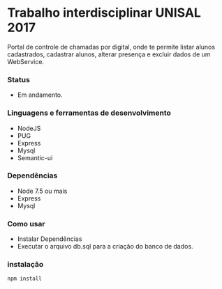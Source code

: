 # Trabalho interdisciplinar UNISAL 2017
Portal de controle de chamadas por digital, onde te permite listar alunos cadastrados, cadastrar alunos, alterar presença e excluir dados de um WebService.

### Status
- Em andamento.

### Linguagens e ferramentas de desenvolvimento
-  NodeJS
-  PUG
-  Express
-  Mysql
-  Semantic-ui

### Dependências 

- Node 7.5 ou mais
 - Express
 - Mysql

### Como usar

- Instalar Dependências
- Executar o arquivo db.sql para a criação do banco de dados.


### instalação
```sh
npm install

